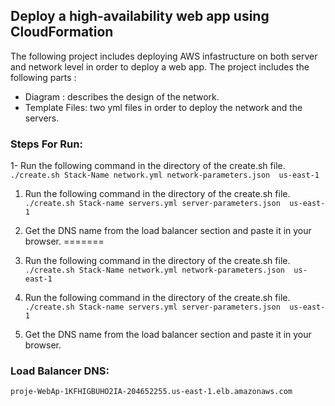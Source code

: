 ## Deploy a high-availability web app using CloudFormation

The following project includes deploying AWS infastructure on both server and network level in order to deploy a web app. The project includes the following parts :
- Diagram : describes the design of the network.
- Template Files: two yml files in order to deploy the network and the servers.

### Steps For Run:

1- Run the following command in the directory of the create.sh file. ``./create.sh Stack-Name network.yml network-parameters.json  us-east-1 ``
1. Run the following command in the directory of the create.sh file. `` ./create.sh Stack-name servers.yml server-parameters.json  us-east-1``
2. Get the DNS name from the load balancer section and paste it in your browser.
=======
1. Run the following command in the directory of the create.sh file. ``./create.sh Stack-Name network.yml network-parameters.json  us-east-1 ``

2. Run the following command in the directory of the create.sh file. `` ./create.sh Stack-name servers.yml server-parameters.json  us-east-1``

3. Get the DNS name from the load balancer section and paste it in your browser.


### Load Balancer DNS:
    proje-WebAp-1KFHIGBUHO2IA-204652255.us-east-1.elb.amazonaws.com
